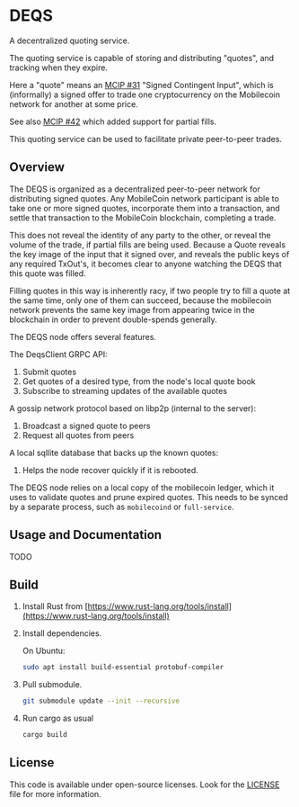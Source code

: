 # DEQS

A decentralized quoting service.

The quoting service is capable of storing and distributing "quotes", and tracking
when they expire.

Here a "quote" means an [MCIP #31](https://github.com/mobilecoinfoundation/mcips/31) "Signed Contingent Input",
which is (informally) a signed offer to trade one cryptocurrency on the Mobilecoin network for another at some price.

See also [MCIP #42](https://github.com/mobilecoinfoundation/mcips/42) which added support for partial fills.

This quoting service can be used to facilitate private peer-to-peer trades.

## Overview

The DEQS is organized as a decentralized peer-to-peer network for distributing signed quotes.
Any MobileCoin network participant is able to take one or more signed quotes, incorporate them into a transaction,
and settle that transaction to the MobileCoin blockchain, completing a trade.

This does not reveal the identity of any party to the other, or reveal the volume of the trade, if partial fills
are being used. Because a Quote reveals the key image of the input that it signed over, and reveals the public keys of
any required TxOut's, it becomes clear to anyone watching the DEQS that this quote was filled.

Filling quotes in this way is inherently racy, if two people try to fill a quote at the same time, only one of them
can succeed, because the mobilecoin network prevents the same key image from appearing twice in the blockchain in order
to prevent double-spends generally.

The DEQS node offers several features.

The DeqsClient GRPC API:

1. Submit quotes
1. Get quotes of a desired type, from the node's local quote book
1. Subscribe to streaming updates of the available quotes

A gossip network protocol based on libp2p (internal to the server):

1. Broadcast a signed quote to peers
1. Request all quotes from peers

A local sqllite database that backs up the known quotes:

1. Helps the node recover quickly if it is rebooted.

The DEQS node relies on a local copy of the mobilecoin ledger, which it uses to validate quotes
and prune expired quotes. This needs to be synced by a separate process, such as `mobilecoind` or `full-service`.

## Usage and Documentation

TODO

## Build

1. Install Rust from [https://www.rust-lang.org/tools/install](https://www.rust-lang.org/tools/install)

2. Install dependencies.

   On Ubuntu:

    ```sh
    sudo apt install build-essential protobuf-compiler
    ```

3. Pull submodule.

    ```sh
    git submodule update --init --recursive
    ```

4. Run cargo as usual

    ```sh
    cargo build
    ```

## License

This code is available under open-source licenses. Look for the [LICENSE](./LICENSE) file for more
information.
